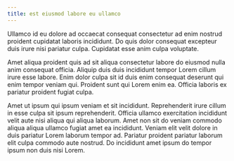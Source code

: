 ```yaml
---
title: est eiusmod labore eu ullamco
---
```


Ullamco id eu dolore ad occaecat consequat consectetur ad enim nostrud proident cupidatat laboris incididunt. Do quis dolor consequat excepteur duis irure nisi pariatur culpa. Cupidatat esse anim culpa voluptate.

Amet aliqua proident quis ad sit aliqua consectetur labore do eiusmod nulla anim consequat officia. Aliquip duis duis incididunt tempor Lorem cillum irure esse labore. Enim dolor culpa sit id duis enim consequat deserunt qui enim tempor veniam qui. Proident sunt qui Lorem enim ea. Officia laboris ex pariatur proident fugiat culpa.

Amet ut ipsum qui ipsum veniam et sit incididunt. Reprehenderit irure cillum in esse culpa sit ipsum reprehenderit. Officia ullamco exercitation incididunt velit aute nisi aliqua qui aliqua laborum. Amet non sit do veniam commodo aliqua aliqua ullamco fugiat amet ea incididunt. Veniam elit velit dolore in duis pariatur Lorem laborum tempor ad. Pariatur proident pariatur laborum elit culpa commodo aute nostrud. Do incididunt amet ipsum do tempor ipsum non duis nisi Lorem.
